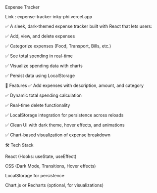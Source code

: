 Expense  Tracker

Link : expense-tracker-inky-phi.vercel.app

✅ A sleek, dark-themed expense tracker built with React that lets users:

✅ Add, view, and delete expenses

✅ Categorize expenses (Food, Transport, Bills, etc.)

✅ See total spending in real-time

✅ Visualize spending data with charts

✅ Persist data using LocalStorage


🚀 Features
✅ Add expenses with description, amount, and category

✅ Dynamic total spending calculation

✅ Real-time delete functionality

✅ LocalStorage integration for persistence across reloads

✅ Clean UI with dark theme, hover effects, and animations

✅ Chart-based visualization of expense breakdown

🛠️ Tech Stack

React (Hooks: useState, useEffect)

CSS (Dark Mode, Transitions, Hover effects)

LocalStorage for persistence

Chart.js or Recharts (optional, for visualizations)
